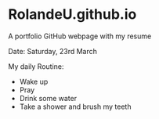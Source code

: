 # RolandeU.github.io
A portfolio GitHub webpage with my resume

Date: Saturday, 23rd March

My daily Routine:
- Wake up 
- Pray
- Drink some water
- Take a shower and brush my teeth